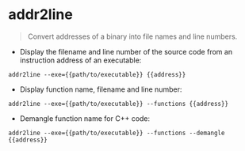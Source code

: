 # addr2line

> Convert addresses of a binary into file names and line numbers.

- Display the filename and line number of the source code from an instruction address of an executable:

`addr2line --exe={{path/to/executable}} {{address}}`

- Display function name, filename and line number:

`addr2line --exe={{path/to/executable}} --functions {{address}}`

- Demangle function name for C++ code:

`addr2line --exe={{path/to/executable}} --functions --demangle {{address}}`
